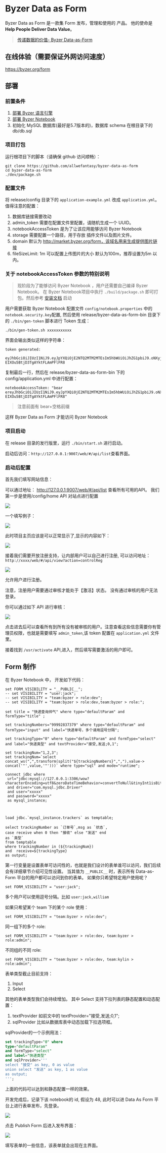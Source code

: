 # Byzer Data as Form

Byzer Data as Form 是一款集 Form 发布，管理和使用的 产品。
他的使命是 **Help People Deliver Data Value**。

> [传递数据的价值- Byzer Data-as-Form](https://zhuanlan.zhihu.com/p/516070378)

## 在线体验（需要保证外网访问速度）

https://byzer.org/form

## 部署

### 前置条件
1. [部署 Byzer 语言引擎](https://docs.byzer.org/#/byzer-lang/zh-cn/installation/README)
2. [部署 Byzer Notebook](https://docs.byzer.org/#/byzer-notebook/zh-cn/installation/prerequisites) 
3. 初始化 MySQL 数据库(最好是5.7版本的)，数据库 schema 在根目录下的 db/db.sql

### 项目打包

运行根项目下的脚本（请确保 github 访问顺畅）：

```
git clone https://github.com/allwefantasy/byzer-data-as-form
cd byzer-data-as-form
./dev/package.sh
```

### 配置文件
      

将 release/config 目录下的 `application-example.yml` 改成  `application.yml`。值得注意的配置：

1. 数据库链接需要改动
2. admin_token 需要在配置文件里配置，请随机生成一个 UUID。
3. notebookAccessToken 是为了让该应用能够访问 Byzer Notebook
4. storage 需要配置一个路径，用于存放 插件文件以及图片文件。
5. domain 默认为 http://market.byzer.org/form，该域名用来生成提供图片链接
6. fileSizeLimit: 1m  可以配置上传图片的大小 默认为100m，推荐设置为5m 以内。

### 关于 notebookAccessToken 参数的特别说明

> 现阶段为了能够访问 Byzer Notebook ，用户还需要自己编译 Byzer Notebook。
> 在 Byzer Notebook项目中执行 `./build/package.sh` 即可打包。然后参考 [安装文档](https://docs.byzer.org/#/byzer-notebook/zh-cn/installation/install_uninstall)
> 启动

用户需要获取 Byzer Notebook 配置文件 `config/notebook.properties` 中的
`notebook.security.key`配置, 然后使用 release/byzer-data-as-form-bin 
目录下的 `./bin/gen-token` 脚本进行 Token 生成：

```
./bin/gen-token.sh xxxxxxxxxxx
```

界面会输出类似这样的字符串：

```
token generated:
 eyJhbGciOiJIUzI1NiJ9.eyJpYXQiOjE2NTQ2MTM2MTEsIm5hbWUiOiJhZG1pbiJ9.oNXyjmYVd0S64I2-EIXOu5BtjD3TgAYktFLAmPFlFR8
```

复制最后一行，然后在 release/byzer-data-as-form-bin 下的 config/application.yml 中进行配置：

```
notebookAccessToken: "bear ereyJhbGciOiJIUzI1NiJ9.eyJpYXQiOjE2NTQ2MTM2MTEsIm5hbWUiOiJhZG1pbiJ9.oNXyjmYVd0S64I2-EIXOu5BtjD3TgAYktFLAmPFlFR8"
```

> 注意前面有 bear+空格前缀

这样 Byzer Data as Form 才能访问 Byzer Notebook



### 项目启动

在 release 目录的发行版里，运行 `./bin/start.sh` 进行启动。

启动后访问：`http://127.0.0.1:9007/web/#/api/list`查看界面。

### 启动后配置

首先我们填写网站信息：

可以通过地址： http://127.0.0.1:9007/web/#/api/list 查看所有可用的API。 我们第一步是使用/config/home API 对站点进行配置

![](./images/img.png)

一个填写例子：

![](./images/7.png)

此时项目主页应该是可以正常显示了,显示的内容如下：

![](./images/img_1.png)
                         
接着我们需要开放注册支持，让内部用户可以自己进行注册,  可以访问地址： `http://xxxx/web/#/api/view?action=controlReg`

![](./images/img_3.png)

允许用户进行注册。

注意，注册用户需要通过审核才能处于【激活】状态。 没有通过审核的用户无法登录。

你可以通过如下 API 进行审核：

![](./images/img_5.png)

点击进去后可以查看所有到所有没有被审核的用户。注意查看这些信息需要你有管理员权限，也就是需要填写 `admin_token`,该 token 配置在 `application.yml`
文件里。

接着找到 `/usr/activate` API,进入，然后填写需要激活的用户即可。 


## Form 制作

在 Byzer Notebook 中， 开发如下代码：

```
set FORM_VISIBILITY = "__PUBLIC__";
-- set VISIBILITY = "user:jack";
-- set VISIBILITY = "team:byzer > role:dev";
-- set VISIBILITY = "team:byzer > role:dev,team:byzer > role:";

set title = "快递查询帅气" where type="defaultParam" and formType="title" ;

set trackingNumbers="99992837379" where type="defaultParam" and formType="input" and label="快递单号，多个请用逗号分隔";

set trackingType="0" where type="defaultParam" and formType="select" and label="快递类型" and textProvider="接受,发送;0,1";

set trackingNum="1,2,3";
set trackingNum=`select concat_ws(",",transform(split("${trackingNumbers}",","),value-> concat('"',value,'"')))` where type="sql" and mode="runtime";

connect jdbc where
 url="jdbc:mysql://127.0.0.1:3306/wow?characterEncoding=utf8&zeroDateTimeBehavior=convertToNull&tinyInt1isBit=false"
 and driver="com.mysql.jdbc.Driver"
 and user="xxxxx"
 and password="xxxxx"
 as mysql_instance;
 
 
 
load jdbc.`mysql_instance.trackers` as temptable; 

select trackingNumber as `订单号`,msg as `状态`, 
case receive when 0 then "接收" else "发送" end
as `类型` 
from temptable 
where trackingNumber in (${trackingNum}) 
and  receive=${trackingType}
as output;
```

第一行变量是设置表单可访问性的，也就是我们设计的表单谁可以访问，我们后续会有详细章节介绍可见性设置。 当其值为 `__PUBLIC__`  时，表示所有 Data-as-Form 平台的用户都可以访问到你的表单。
如果你只希望特定用户使用呢？
                   
```
set FORM_VISIBILITY = "user:jack";
```


多个用户可以使用逗号分隔。比如 `user:jack,william`

如果只希望某个 team 下的某个 role 使用：

```
set FORM_VISIBILITY = "team:byzer > role:dev";
```

同一组下的多个 role:

```
set FORM_VISIBILITY = "team:byzer > role:dev, team:byzer > role:admin";
```

不同组的不同 role:

```
set FORM_VISIBILITY = "team:byzer > role:dev, team:kylin > role:admin";
```


表单类型截止目前支持：

1. Input
2. Select

其他的表单类型我们会持续增加。
其中 Select 支持下拉列表的静态配置和动态配置：

1. textProvider  如前文中的   textProvider="接受,发送;0,1";
2.  sqlProvider  比如从数据库表中动态加载下拉选项框。

sqlProvider的一个示例用法：
       
```sql
set trackingType="0" where 
type="defaultParam" 
and formType="select" 
and label="快递类型" 
and sqlProvider='''
select "接受" as key, 0 as value 
union select "发送" as key, 1 as value 
as output;
''';
```

上面的代码可以达到和静态配置一样的效果。

开发完成后，记录下该 notebook的 id, 假设为 48, 此时可以进 Data As Form 平台上进行表单发布，先登录。

![](./images/img_6.png)


点击 Publish Form 后进入发布界面：

![](./images/img_7.png)

填写表单的一些信息，该表单就会出现在主界面。








